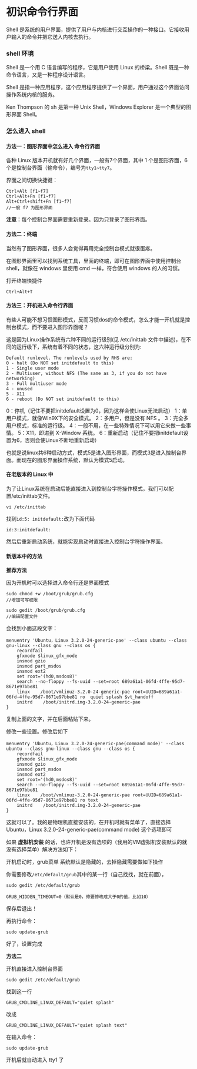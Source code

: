 # 初识命令行界面

 Shell 是系统的用户界面，提供了用户与内核进行交互操作的一种接口。它接收用户输入的命令并把它送入内核去执行。

### shell 环境

Shell 是一个用 C 语言编写的程序，它是用户使用 Linux 的桥梁。Shell 既是一种命令语言，又是一种程序设计语言。

Shell 是指一种应用程序，这个应用程序提供了一个界面，用户通过这个界面访问操作系统内核的服务。

Ken Thompson 的 sh 是第一种 Unix Shell，Windows Explorer 是一个典型的图形界面 Shell。

### 怎么进入 shell

#### 方法一：图形界面中怎么进入 命令行界面

各种 Linux 版本开机就有好几个界面，一般有7个界面，其中 1 个是图形界面，6 个是控制台界面（输命令），编号为`tty1~tty7`。

界面之间切换快捷键：

```
Ctrl+Alt [f1~f7]
Ctrl+Alt+Fn [f1~f7]
Alt+Ctrl+shift+Fn [f1~f7]
//一般 f7 为图形界面
```

**注意**：每个控制台界面需要重新登录。因为只登录了图形界面。

#### 方法二：终端

当然有了图形界面，很多人会觉得再用完全控制台模式就很蛋疼。

在图形界面里可以找到系统工具，里面的终端，即可在图形界面中使用控制台 shell，就像在 windows 里使用 cmd 一样，符合使用 windows 的人的习惯。

打开终端快捷件

```
Ctrl+Alt+T
```

#### 方法三：开机进入命令行界面

有些人可能不想习惯图形模式，反而习惯dos的命令模式，怎么才能一开机就是控制台模式，而不要进入图形界面呢？

这是因为Linux操作系统有六种不同的运行级别(见 /etc/inittab 文件中描述)，在不同的运行级下，系统有着不同的状态，这六种运行级分别为:

```
Default runlevel. The runlevels used by RHS are:  
0 - halt (Do NOT set initdefault to this)  
1 - Single user mode  
2 - Multiuser, without NFS (The same as 3, if you do not have networking)  
3 - Full multiuser mode  
4 - unused  
5 - X11  
6 - reboot (Do NOT set initdefault to this)  
```

0：停机（记住不要把initdefault设置为0，因为这样会使Linux无法启动）
1：单用户模式，就像Win9X下的安全模式。
2：多用户，但是没有 NFS 。
3：完全多用户模式，标准的运行级。
4：一般不用，在一些特殊情况下可以用它来做一些事情。
5：X11，即进到 X-Window 系统。
6：重新启动（记住不要把initdefault设置为6，否则会使Linux不断地重新启动）

也就是说linux共6种启动方式，模式5是进入图形界面，而模式3是进入控制台界面。而现在的图形界面操作系统，默认为模式5启动。

#### 在老版本的 Linux 中

为了让Linux系统在启动后能直接进入到控制台字符操作模式，我们可以配置/etc/inittab文件。

```
vi /etc/inittab
```

找到`id:5: initdefault:`改为下面代码

```
id:3:initdefault:
```

然后后重新启动系统，就能实现启动时直接进入控制台字符操作界面。

#### 新版本中的方法

**推荐方法**

因为开机时可以选择进入命令行还是界面模式

```
sudo chmod +w /boot/grub/grub.cfg
//增加可写权限
```

```
sudo gedit /boot/grub/grub.cfg
//编辑配置文件
```

会找到小面这段文字：

```
menuentry 'Ubuntu，Linux 3.2.0-24-generic-pae' --class ubuntu --class gnu-linux --class gnu --class os {
    recordfail
    gfxmode $linux_gfx_mode
    insmod gzio
    insmod part_msdos
    insmod ext2
    set root='(hd0,msdos8)'
    search --no-floppy --fs-uuid --set=root 689a61a1-06fd-4ffe-95d7-8671e97bbe81
    linux    /boot/vmlinuz-3.2.0-24-generic-pae root=UUID=689a61a1-06fd-4ffe-95d7-8671e97bbe81 ro  quiet splash $vt_handoff
    initrd    /boot/initrd.img-3.2.0-24-generic-pae
}
```

复制上面的文字，并在后面粘贴下来。

修改一些设置。修改后如下

```
menuentry 'Ubuntu，Linux 3.2.0-24-generic-pae(command mode)' --class ubuntu --class gnu-linux --class gnu --class os {
    recordfail
    gfxmode $linux_gfx_mode
    insmod gzio
    insmod part_msdos
    insmod ext2
    set root='(hd0,msdos8)'
    search --no-floppy --fs-uuid --set=root 689a61a1-06fd-4ffe-95d7-8671e97bbe81
    linux    /boot/vmlinuz-3.2.0-24-generic-pae root=UUID=689a61a1-06fd-4ffe-95d7-8671e97bbe81 ro text
    initrd    /boot/initrd.img-3.2.0-24-generic-pae
}
```

这就可以了。我的是物理机直接安装的，在开机时就有菜单了，直接选择 Ubuntu，Linux 3.2.0-24-generic-pae(command mode) 这个选项即可

如果 **虚拟机安装** 的话，也许开机是没有选项的（我用的VM虚拟机安装默认的就没有选择菜单）解决方法如下：

开机启动时，grub菜单 系统默认是隐藏的，去掉隐藏需要做如下操作

你需要修改`/etc/default/grub`其中的某一行（自己找找，就在前面），

```
sudo gedit /etc/default/grub
```

```
GRUB_HIDDEN_TIMEOUT=0（默认是0，修要修改成大于0的值，比如10）
```

保存后退出！

再执行命令：

```
sudo update-grub
```

好了，设置完成


**方法二**

开机直接进入控制台界面

```
sudo gedit /etc/default/grub
```

找到这一行

```
GRUB_CMDLINE_LINUX_DEFAULT="quiet splash"
```

改成

```
GRUB_CMDLINE_LINUX_DEFAULT="quiet splash text"
```

在输入命令：

```
sudo update-grub
```

开机后就自动进入 tty1 了
